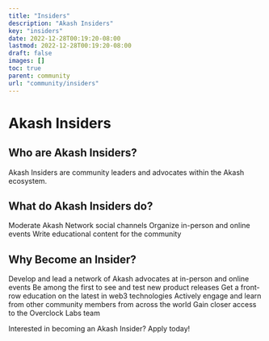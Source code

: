 ```yaml
---
title: "Insiders"
description: "Akash Insiders"
key: "insiders"
date: 2022-12-28T00:19:20-08:00
lastmod: 2022-12-28T00:19:20-08:00
draft: false
images: []
toc: true
parent: community
url: "community/insiders"
---
```

# Akash Insiders

## Who are Akash Insiders?
Akash Insiders are community leaders and advocates within the Akash ecosystem.

## What do Akash Insiders do?
Moderate Akash Network social channels
Organize in-person and online events
Write educational content for the community

## Why Become an Insider?
Develop and lead a network of Akash advocates at in-person and online events
Be among the first to see and test new product releases
Get a front-row education on the latest in web3 technologies
Actively engage and learn from other community members from across the world
Gain closer access to the Overclock Labs team

Interested in becoming an Akash Insider? Apply today!